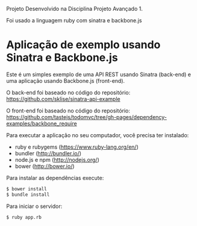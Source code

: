 
Projeto Desenvolvido na Disciplina Projeto Avançado 1.


Foi usado a linguagem ruby com sinatra e backbone.js



# Aplicação de exemplo usando Sinatra e Backbone.js

Este é um simples exemplo de uma API REST usando Sinatra (back-end) e uma aplicação usando Backbone.js (front-end).

O back-end foi baseado no código do repositório:
https://github.com/sklise/sinatra-api-example

O front-end foi baseado no código do repositório:
https://github.com/tastejs/todomvc/tree/gh-pages/dependency-examples/backbone_require

Para executar a aplicação no seu computador, você precisa ter instalado:
 - ruby e rubygems (https://www.ruby-lang.org/en/)
 - bundler (http://bundler.io/)
 - node.js e npm (http://nodejs.org/)
 - bower (http://bower.io/)

Para instalar as dependências execute:

```sh
$ bower install
$ bundle install
```

Para iniciar o servidor:

```sh
$ ruby app.rb
```
